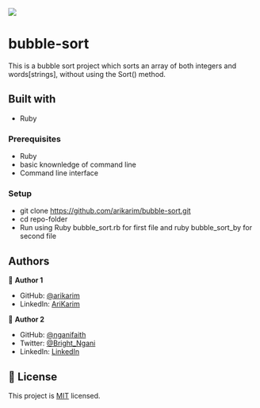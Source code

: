 ![](https://img.shields.io/badge/Microverse-blueviolet)

# bubble-sort
  This is a bubble sort project which sorts an array of both integers and words[strings], without using  the Sort() method.

## Built with

- Ruby


### Prerequisites
- Ruby
- basic knownledge of command line
- Command line interface

### Setup

- git clone <https://github.com/arikarim/bubble-sort.git>
- cd repo-folder
- Run using Ruby bubble_sort.rb for first file and ruby bubble_sort_by for second file


## Authors

👤 **Author 1**

- GitHub: [@arikarim](https://github.com/arikarim)
- LinkedIn: [AriKarim](https://www.linkedin.com/in/ari-karim-523bb81b3)


👤 **Author 2**

- GitHub: [@nganifaith](https://github.com/nganifaith)
- Twitter: [@Bright_Ngani](https://twitter.com/bright_ngani)
- LinkedIn: [LinkedIn](https://www.linkedin.com/in/ngani-faith/)

 

## 📝 License

This project is [MIT](./LICENSE) licensed.
